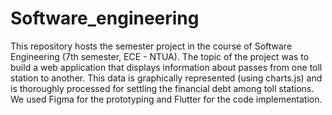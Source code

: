 # Software_engineering

This repository hosts the semester project in the course of Software Engineering (7th semester, ECE - NTUA). The topic of the project was to build a web application that displays information about passes from one toll station to another. This data is graphically represented (using charts.js) and is thoroughly processed for settling the financial debt among toll stations. We used Figma for the prototyping and Flutter for the code implementation.

